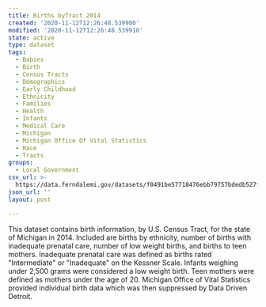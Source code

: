 ```yaml
---
title: Births byTract 2014
created: '2020-11-12T12:26:48.539900'
modified: '2020-11-12T12:26:48.539910'
state: active
type: dataset
tags:
  - Babies
  - Birth
  - Census Tracts
  - Demographics
  - Early Childhood
  - Ethnicity
  - Families
  - Health
  - Infants
  - Medical Care
  - Michigan
  - Michigan Office Of Vital Statistics
  - Race
  - Tracts
groups:
  - Local Government
csv_url: >-
  https://data.ferndalemi.gov/datasets/f0491be57718476ebb79757bdedb527f_0.csv?outSR=%7B%22latestWkid%22%3A2898%2C%22wkid%22%3A2898%7D
json_url: ''
layout: post

---
```

This dataset contains birth information, by U.S. Census Tract, for the state of Michigan in 2014. Included are births by ethnicity, number of births with inadequate prenatal care, number of low weight births, and births to teen mothers. Inadequate prenatal care was defined as births rated &quot;Intermediate&quot; or &quot;Inadequate&quot; on the Kessner Scale. Infants weighing under 2,500 grams were considered a low weight birth. Teen mothers were defined as mothers under the age of 20. Michigan Office of Vital Statistics provided individual birth data which was then suppressed by Data Driven Detroit.
